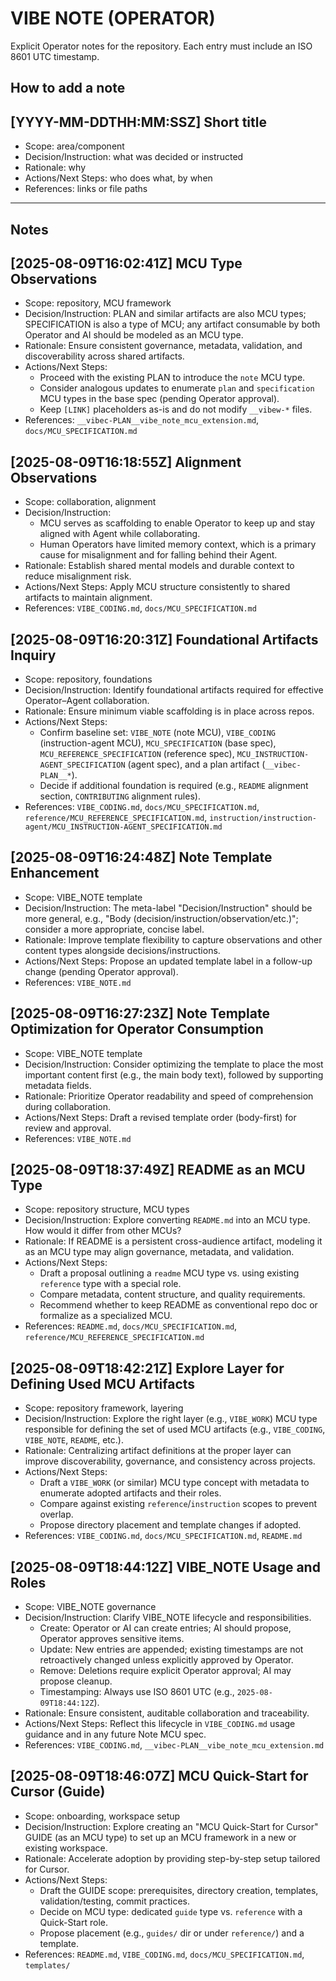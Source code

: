 # VIBE NOTE (OPERATOR)

Explicit Operator notes for the repository. Each entry must include an ISO 8601 UTC timestamp.

## How to add a note

## [YYYY-MM-DDTHH:MM:SSZ] Short title
- Scope: area/component
- Decision/Instruction: what was decided or instructed
- Rationale: why
- Actions/Next Steps: who does what, by when
- References: links or file paths

---

## Notes

<!-- Add new notes below this line using the template above -->

## [2025-08-09T16:02:41Z] MCU Type Observations
- Scope: repository, MCU framework
- Decision/Instruction: PLAN and similar artifacts are also MCU types; SPECIFICATION is also a type of MCU; any artifact consumable by both Operator and AI should be modeled as an MCU type.
- Rationale: Ensure consistent governance, metadata, validation, and discoverability across shared artifacts.
- Actions/Next Steps:
  - Proceed with the existing PLAN to introduce the `note` MCU type.
  - Consider analogous updates to enumerate `plan` and `specification` MCU types in the base spec (pending Operator approval).
  - Keep `[LINK]` placeholders as-is and do not modify `__vibew-*` files.
- References: `__vibec-PLAN__vibe_note_mcu_extension.md`, `docs/MCU_SPECIFICATION.md`

## [2025-08-09T16:18:55Z] Alignment Observations
- Scope: collaboration, alignment
- Decision/Instruction:
  - MCU serves as scaffolding to enable Operator to keep up and stay aligned with Agent while collaborating.
  - Human Operators have limited memory context, which is a primary cause for misalignment and for falling behind their Agent.
- Rationale: Establish shared mental models and durable context to reduce misalignment risk.
- Actions/Next Steps: Apply MCU structure consistently to shared artifacts to maintain alignment.
- References: `VIBE_CODING.md`, `docs/MCU_SPECIFICATION.md`

## [2025-08-09T16:20:31Z] Foundational Artifacts Inquiry
- Scope: repository, foundations
- Decision/Instruction: Identify foundational artifacts required for effective Operator–Agent collaboration.
- Rationale: Ensure minimum viable scaffolding is in place across repos.
- Actions/Next Steps:
  - Confirm baseline set: `VIBE_NOTE` (note MCU), `VIBE_CODING` (instruction-agent MCU), `MCU_SPECIFICATION` (base spec), `MCU_REFERENCE_SPECIFICATION` (reference spec), `MCU_INSTRUCTION-AGENT_SPECIFICATION` (agent spec), and a plan artifact (`__vibec-PLAN__*`).
  - Decide if additional foundation is required (e.g., `README` alignment section, `CONTRIBUTING` alignment rules).
- References: `VIBE_CODING.md`, `docs/MCU_SPECIFICATION.md`, `reference/MCU_REFERENCE_SPECIFICATION.md`, `instruction/instruction-agent/MCU_INSTRUCTION-AGENT_SPECIFICATION.md`

## [2025-08-09T16:24:48Z] Note Template Enhancement
- Scope: VIBE_NOTE template
- Decision/Instruction: The meta-label "Decision/Instruction" should be more general, e.g., "Body (decision/instruction/observation/etc.)"; consider a more appropriate, concise label.
- Rationale: Improve template flexibility to capture observations and other content types alongside decisions/instructions.
- Actions/Next Steps: Propose an updated template label in a follow-up change (pending Operator approval).
- References: `VIBE_NOTE.md`

## [2025-08-09T16:27:23Z] Note Template Optimization for Operator Consumption
- Scope: VIBE_NOTE template
- Decision/Instruction: Consider optimizing the template to place the most important content first (e.g., the main body text), followed by supporting metadata fields.
- Rationale: Prioritize Operator readability and speed of comprehension during collaboration.
- Actions/Next Steps: Draft a revised template order (body-first) for review and approval.
- References: `VIBE_NOTE.md`

## [2025-08-09T18:37:49Z] README as an MCU Type
- Scope: repository structure, MCU types
- Decision/Instruction: Explore converting `README.md` into an MCU type. How would it differ from other MCUs?
- Rationale: If README is a persistent cross-audience artifact, modeling it as an MCU type may align governance, metadata, and validation.
- Actions/Next Steps:
  - Draft a proposal outlining a `readme` MCU type vs. using existing `reference` type with a special role.
  - Compare metadata, content structure, and quality requirements.
  - Recommend whether to keep README as conventional repo doc or formalize as a specialized MCU.
- References: `README.md`, `docs/MCU_SPECIFICATION.md`, `reference/MCU_REFERENCE_SPECIFICATION.md`

## [2025-08-09T18:42:21Z] Explore Layer for Defining Used MCU Artifacts
- Scope: repository framework, layering
- Decision/Instruction: Explore the right layer (e.g., `VIBE_WORK`) MCU type responsible for defining the set of used MCU artifacts (e.g., `VIBE_CODING`, `VIBE_NOTE`, `README`, etc.).
- Rationale: Centralizing artifact definitions at the proper layer can improve discoverability, governance, and consistency across projects.
- Actions/Next Steps:
  - Draft a `VIBE_WORK` (or similar) MCU type concept with metadata to enumerate adopted artifacts and their roles.
  - Compare against existing `reference`/`instruction` scopes to prevent overlap.
  - Propose directory placement and template changes if adopted.
- References: `VIBE_CODING.md`, `docs/MCU_SPECIFICATION.md`, `README.md`

## [2025-08-09T18:44:12Z] VIBE_NOTE Usage and Roles
- Scope: VIBE_NOTE governance
- Decision/Instruction: Clarify VIBE_NOTE lifecycle and responsibilities.
  - Create: Operator or AI can create entries; AI should propose, Operator approves sensitive items.
  - Update: New entries are appended; existing timestamps are not retroactively changed unless explicitly approved by Operator.
  - Remove: Deletions require explicit Operator approval; AI may propose cleanup.
  - Timestamping: Always use ISO 8601 UTC (e.g., `2025-08-09T18:44:12Z`).
- Rationale: Ensure consistent, auditable collaboration and traceability.
- Actions/Next Steps: Reflect this lifecycle in `VIBE_CODING.md` usage guidance and in any future Note MCU spec.
- References: `VIBE_CODING.md`, `__vibec-PLAN__vibe_note_mcu_extension.md`

## [2025-08-09T18:46:07Z] MCU Quick-Start for Cursor (Guide)
- Scope: onboarding, workspace setup
- Decision/Instruction: Explore creating an "MCU Quick-Start for Cursor" GUIDE (as an MCU type) to set up an MCU framework in a new or existing workspace.
- Rationale: Accelerate adoption by providing step-by-step setup tailored for Cursor.
- Actions/Next Steps:
  - Draft the GUIDE scope: prerequisites, directory creation, templates, validation/testing, commit practices.
  - Decide on MCU type: dedicated `guide` type vs. `reference` with a Quick-Start role.
  - Propose placement (e.g., `guides/` dir or under `reference/`) and a template.
- References: `README.md`, `VIBE_CODING.md`, `docs/MCU_SPECIFICATION.md`, `templates/`
